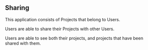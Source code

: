 ## Sharing

This application consists of Projects that belong to Users.

Users are able to share their Projects with other Users.

Users are able to see both their projects, and projects that have been shared with them.




